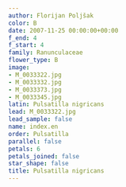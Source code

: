 ```yaml
---
author: Florijan Poljšak
color: B
date: 2007-11-25 00:00:00+00:00
f_end: 4
f_start: 4
family: Ranunculaceae
flower_type: B
image:
- M_0033322.jpg
- M_0033332.jpg
- M_0033373.jpg
- M_0033345.jpg
latin: Pulsatilla nigricans
lead: M_0033322.jpg
lead_sample: false
name: index.en
order: Pulsatilla
parallel: false
petals: 6
petals_joined: false
star_shape: false
title: Pulsatilla nigricans
---
```

